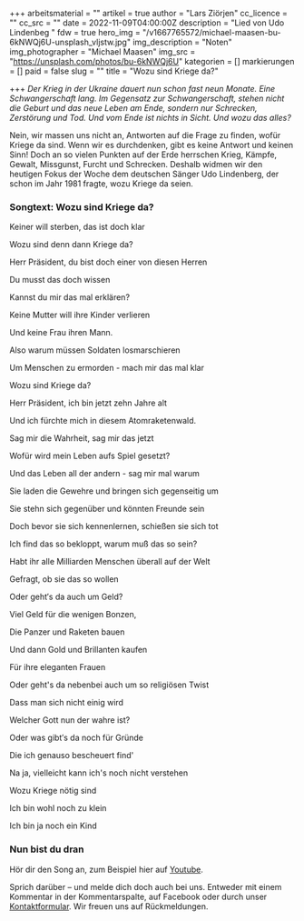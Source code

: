 +++
arbeitsmaterial = ""
artikel = true
author = "Lars Ziörjen"
cc_licence = ""
cc_src = ""
date = 2022-11-09T04:00:00Z
description = "Lied von Udo Lindenbeg "
fdw = true
hero_img = "/v1667765572/michael-maasen-bu-6kNWQj6U-unsplash_vljstw.jpg"
img_description = "Noten"
img_photographer = "Michael Maasen"
img_src = "https://unsplash.com/photos/bu-6kNWQj6U"
kategorien = []
markierungen = []
paid = false
slug = ""
title = "Wozu sind Kriege da?"

+++
_Der Krieg in der Ukraine dauert nun schon fast neun Monate. Eine Schwangerschaft lang. Im Gegensatz zur Schwangerschaft, stehen nicht die Geburt und das neue Leben am Ende, sondern nur Schrecken, Zerstörung und Tod. Und vom Ende ist nichts in Sicht. Und wozu das alles?_

Nein, wir massen uns nicht an, Antworten auf die Frage zu finden, wofür Kriege da sind. Wenn wir es durchdenken, gibt es keine Antwort und keinen Sinn! Doch an so vielen Punkten auf der Erde herrschen Krieg, Kämpfe, Gewalt, Missgunst, Furcht und Schrecken. Deshalb widmen wir den heutigen Fokus der Woche dem deutschen Sänger Udo Lindenberg, der schon im Jahr 1981 fragte, wozu Kriege da seien.

### Songtext: Wozu sind Kriege da?

Keiner will sterben, das ist doch klar

Wozu sind denn dann Kriege da?

Herr Präsident, du bist doch einer von diesen Herren

Du musst das doch wissen

Kannst du mir das mal erklären?

Keine Mutter will ihre Kinder verlieren

Und keine Frau ihren Mann.

Also warum müssen Soldaten losmarschieren

Um Menschen zu ermorden - mach mir das mal klar

Wozu sind Kriege da?

Herr Präsident, ich bin jetzt zehn Jahre alt

Und ich fürchte mich in diesem Atomraketenwald.

Sag mir die Wahrheit, sag mir das jetzt

Wofür wird mein Leben aufs Spiel gesetzt?

Und das Leben all der andern - sag mir mal warum

Sie laden die Gewehre und bringen sich gegenseitig um

Sie stehn sich gegenüber und könnten Freunde sein

Doch bevor sie sich kennenlernen, schießen sie sich tot

Ich find das so bekloppt, warum muß das so sein?

Habt ihr alle Milliarden Menschen überall auf der Welt

Gefragt, ob sie das so wollen

Oder geht′s da auch um Geld?

Viel Geld für die wenigen Bonzen,

Die Panzer und Raketen bauen

Und dann Gold und Brillanten kaufen

Für ihre eleganten Frauen

Oder geht's da nebenbei auch um so religiösen Twist

Dass man sich nicht einig wird

Welcher Gott nun der wahre ist?

Oder was gibt′s da noch für Gründe

Die ich genauso bescheuert find'

Na ja, vielleicht kann ich's noch nicht verstehen

Wozu Kriege nötig sind

Ich bin wohl noch zu klein

Ich bin ja noch ein Kind

### Nun bist du dran

Hör dir den Song an, zum Beispiel hier auf [Youtube](https://www.youtube.com/watch?v=c8WO9gjlsXA).

Sprich darüber – und melde dich doch auch bei uns. Entweder mit einem Kommentar in der Kommentarspalte, auf Facebook oder durch unser [Kontaktformular](https://www.chinderzytig.ch/kontakt/). Wir freuen uns auf Rückmeldungen.